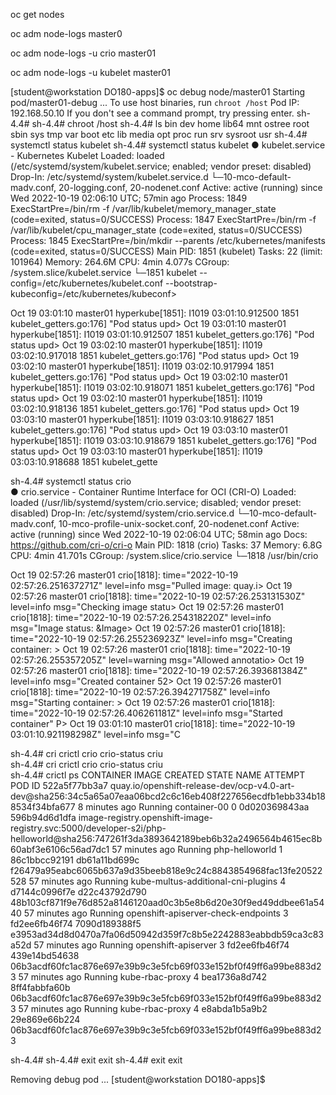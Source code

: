   oc get nodes

  oc adm node-logs master0

  oc adm node-logs -u crio master01

  oc adm node-logs -u kubelet master01


[student@workstation DO180-apps]$ oc debug node/master01
Starting pod/master01-debug ...
To use host binaries, run `chroot /host`
Pod IP: 192.168.50.10
If you don't see a command prompt, try pressing enter.
sh-4.4# 
sh-4.4# chroot /host
sh-4.4# ls
bin   dev  home  lib64	mnt  ostree  root  sbin  sys	  tmp  var
boot  etc  lib	 media	opt  proc    run   srv	 sysroot  usr
sh-4.4# systemctl status kubelet
sh-4.4# systemctl status kubelet
● kubelet.service - Kubernetes Kubelet
   Loaded: loaded (/etc/systemd/system/kubelet.service; enabled; vendor preset: disabled)
  Drop-In: /etc/systemd/system/kubelet.service.d
           └─10-mco-default-madv.conf, 20-logging.conf, 20-nodenet.conf
   Active: active (running) since Wed 2022-10-19 02:06:10 UTC; 57min ago
  Process: 1849 ExecStartPre=/bin/rm -f /var/lib/kubelet/memory_manager_state (code=exited, status=0/SUCCESS)
  Process: 1847 ExecStartPre=/bin/rm -f /var/lib/kubelet/cpu_manager_state (code=exited, status=0/SUCCESS)
  Process: 1845 ExecStartPre=/bin/mkdir --parents /etc/kubernetes/manifests (code=exited, status=0/SUCCESS)
 Main PID: 1851 (kubelet)
    Tasks: 22 (limit: 101964)
   Memory: 264.6M
      CPU: 4min 4.077s
   CGroup: /system.slice/kubelet.service
           └─1851 kubelet --config=/etc/kubernetes/kubelet.conf --bootstrap-kubeconfig=/etc/kubernetes/kubeconf>

Oct 19 03:01:10 master01 hyperkube[1851]: I1019 03:01:10.912500    1851 kubelet_getters.go:176] "Pod status upd>
Oct 19 03:01:10 master01 hyperkube[1851]: I1019 03:01:10.912507    1851 kubelet_getters.go:176] "Pod status upd>
Oct 19 03:02:10 master01 hyperkube[1851]: I1019 03:02:10.917018    1851 kubelet_getters.go:176] "Pod status upd>
Oct 19 03:02:10 master01 hyperkube[1851]: I1019 03:02:10.917994    1851 kubelet_getters.go:176] "Pod status upd>
Oct 19 03:02:10 master01 hyperkube[1851]: I1019 03:02:10.918071    1851 kubelet_getters.go:176] "Pod status upd>
Oct 19 03:02:10 master01 hyperkube[1851]: I1019 03:02:10.918136    1851 kubelet_getters.go:176] "Pod status upd>
Oct 19 03:03:10 master01 hyperkube[1851]: I1019 03:03:10.918627    1851 kubelet_getters.go:176] "Pod status upd>
Oct 19 03:03:10 master01 hyperkube[1851]: I1019 03:03:10.918679    1851 kubelet_getters.go:176] "Pod status upd>
Oct 19 03:03:10 master01 hyperkube[1851]: I1019 03:03:10.918688    1851 kubelet_gette



sh-4.4# systemctl status crio   
● crio.service - Container Runtime Interface for OCI (CRI-O)
   Loaded: loaded (/usr/lib/systemd/system/crio.service; disabled; vendor preset: disabled)
  Drop-In: /etc/systemd/system/crio.service.d
           └─10-mco-default-madv.conf, 10-mco-profile-unix-socket.conf, 20-nodenet.conf
   Active: active (running) since Wed 2022-10-19 02:06:04 UTC; 58min ago
     Docs: https://github.com/cri-o/cri-o
 Main PID: 1818 (crio)
    Tasks: 37
   Memory: 6.8G
      CPU: 4min 41.701s
   CGroup: /system.slice/crio.service
           └─1818 /usr/bin/crio

Oct 19 02:57:26 master01 crio[1818]: time="2022-10-19 02:57:26.251637271Z" level=info msg="Pulled image: quay.i>
Oct 19 02:57:26 master01 crio[1818]: time="2022-10-19 02:57:26.253131530Z" level=info msg="Checking image statu>
Oct 19 02:57:26 master01 crio[1818]: time="2022-10-19 02:57:26.254318220Z" level=info msg="Image status: &Image>
Oct 19 02:57:26 master01 crio[1818]: time="2022-10-19 02:57:26.255236923Z" level=info msg="Creating container: >
Oct 19 02:57:26 master01 crio[1818]: time="2022-10-19 02:57:26.255357205Z" level=warning msg="Allowed annotatio>
Oct 19 02:57:26 master01 crio[1818]: time="2022-10-19 02:57:26.393681384Z" level=info msg="Created container 52>
Oct 19 02:57:26 master01 crio[1818]: time="2022-10-19 02:57:26.394271758Z" level=info msg="Starting container: >
Oct 19 02:57:26 master01 crio[1818]: time="2022-10-19 02:57:26.406261181Z" level=info msg="Started container" P>
Oct 19 03:01:10 master01 crio[1818]: time="2022-10-19 03:01:10.921198298Z" level=info msg="C


sh-4.4# cri
crictl       crio         crio-status  criu         
sh-4.4# cri
crictl       crio         crio-status  criu         
sh-4.4# crictl ps 
CONTAINER           IMAGE                                                                                                                                                   CREATED             STATE               NAME                                          ATTEMPT             POD ID
522a5f77bb3a7       quay.io/openshift-release-dev/ocp-v4.0-art-dev@sha256:34c5a65a07eaa06bcd2c6c16eb408f227656ecdfb1ebb334b188534f34bfa677                                  8 minutes ago       Running             container-00                                  0                   0d020369843aa
596b94d6d1dfa       image-registry.openshift-image-registry.svc:5000/developer-s2i/php-helloworld@sha256:747261f3da3893642189beb6b32a2496564b4615ec8b60abf3e6106c56ad7dc1   57 minutes ago      Running             php-helloworld                                1                   86c1bbcc92191
db61a11bd699c       f26479a95eabc6065b637a9d35beeb818e9c24c8843854968fac13fe20522528                                                                                        57 minutes ago      Running             kube-multus-additional-cni-plugins            4                   d7144c0996f7e
d22c43792d790       48b103cf871f9e76d852a8146120aad0c3b5e8b6d20e30f9ed49ddbee61a5440                                                                                        57 minutes ago      Running             openshift-apiserver-check-endpoints           3                   fd2ee6fb46f74
7090d189388f5       e3953ad34d8d0470a7fa06d50942d359f7c8b5e2242883eabbdb59ca3c83a52d                                                                                        57 minutes ago      Running             openshift-apiserver                           3                   fd2ee6fb46f74
439e14bd54638       06b3acdf60fc1ac876e697e39b9c3e5fcb69f033e152bf0f49ff6a99be883d23                                                                                        57 minutes ago      Running             kube-rbac-proxy                               4                   bea1736a8d742
8ff4fabbfa60b       06b3acdf60fc1ac876e697e39b9c3e5fcb69f033e152bf0f49ff6a99be883d23                                                                                        57 minutes ago      Running             kube-rbac-proxy                               4                   e8abda1b5a9b2
29e869e66b224       06b3acdf60fc1ac876e697e39b9c3e5fcb69f033e152bf0f49ff6a99be883d23                                              




sh-4.4# 
sh-4.4# exit
exit
sh-4.4# exit
exit

Removing debug pod ...
[student@workstation DO180-apps]$ 


